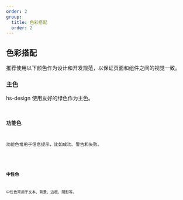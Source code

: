 ```yaml
---
order: 2
group:
  title: 色彩搭配
  order: 2
---
```


## 色彩搭配

推荐使用以下颜色作为设计和开发规范，以保证页面和组件之间的视觉一致。

### 主色

hs-design 使用友好的绿色作为主色。

<code
  src="./demo"
  order=3
/>

### 功能色

功能色常用于信息提示，比如成功、警告和失败。

<code
  src="./demo2"
  order=1
/>

### 中性色

中性色常用于文本、背景、边框、阴影等。

<code
  src="./demo3"
/>
